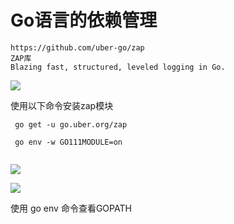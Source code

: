 # Go语言的依赖管理



```
https://github.com/uber-go/zap
ZAP库
Blazing fast, structured, leveled logging in Go.
```

![](https://images.cnblogs.com/cnblogs_com/wangshuo1/1613306/o_220922174035_%E5%BE%AE%E4%BF%A1%E6%88%AA%E5%9B%BE_20220923014029.png)



使用以下命令安装zap模块

```
 go get -u go.uber.org/zap
 
 go env -w GO111MODULE=on
 
```



![](https://images.cnblogs.com/cnblogs_com/wangshuo1/1613306/o_220923000219_%E5%BE%AE%E4%BF%A1%E6%88%AA%E5%9B%BE_20220923080204.png)



![](https://images.cnblogs.com/cnblogs_com/wangshuo1/1613306/o_220923000708_%E5%BE%AE%E4%BF%A1%E6%88%AA%E5%9B%BE_20220923080651.png)



使用 go env 命令查看GOPATH





















